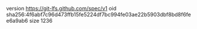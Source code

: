version https://git-lfs.github.com/spec/v1
oid sha256:4f6abf7c96d473ffb15fe5224df7bc994fe03ae22b5903dbf8bd8f6fee6a9ab6
size 1236
